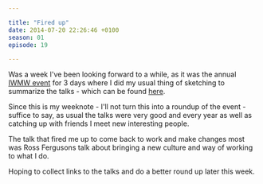 ```yaml
---

title: "Fired up"
date: 2014-07-20 22:26:46 +0100
season: 01
episode: 19

---
```


Was a week I've been looking forward to a while, as it was the annual [IWMW event](http://iwmw.org/iwmw2014/programme/) for 3 days where I did my usual thing of sketching to summarize the talks - which can be found [here](mearso.co.uk).

Since this is my weeknote - I'll not turn this into a roundup of the event - suffice to say, as usual the talks were very good and every year as well as catching up with friends I meet new interesting people.

The talk that fired me up to come back to work and make changes most was Ross Fergusons talk about bringing a new culture and way of working to what I do.

Hoping to collect links to the talks and do a better round up later this week.
